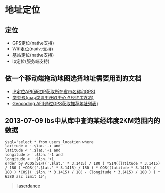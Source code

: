 # 地址定位

## 定位

* GPS定位(native支持)
* Wifi定位(native支持)
* 基站定位(native支持)
* ip定位(服务端支持)

## 做一个移动端拖动地图选择地址需要用到的文档

* [IP定位API(通过IP获取所在省市名称和GPS)](http://lbsyun.baidu.com/index.php?title=webapi/ip-api)
* [类参考(map类调用获取中心点经纬度方法)](http://developer.baidu.com/map/reference/index.php)
* [Geocoding API(通过GPS获取推荐地址列表)](http://lbsyun.baidu.com/index.php?title=webapi/guide/webservice-geocoding)

## 2013-07-09 lbs中从库中查询某经纬度2KM范围内的数据

```
$sql='select * from users_location where
latitude > '.$lat.'-1 and
latitude < '.$lat.'+1 and
longitude > '.$lon.'-1 and
longitude < '.$lon.'+1
order by ACOS(SIN(('.$lat.' * 3.1415) / 180 ) *SIN((latitude * 3.1415) / 180 ) +COS(('.$lat.' * 3.1415) / 180 ) * COS((latitude * 3.1415) / 180 ) *COS(('.$lon.'* 3.1415) / 180 - (longitude * 3.1415) / 180 ) ) * 6380 asc limit 10';
```

> [laserdance](http://m.oschina.net/blog/40854)
